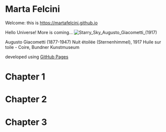 # Marta Felcini
Welcome: this is https://martafelcini.github.io 

Hello Universe!
More is coming...
![Starry_Sky_Augusto_Giacometti_(1917)](https://user-images.githubusercontent.com/39876967/188236115-a7769732-4f78-44a9-95d0-adeeb070aa02.jpg)

Augusto Giacometti (1877-1947) Nuit étoilée (Sternenhimmel), 1917 Huile sur toile - Coire, Bundner Kunstmuseum

developed using <a href="https://docs.github.com/en/pages/getting-started-with-github-pages/about-github-pages">GitHub Pages</a> 

# Chapter 1
# Chapter 2
# Chapter 3

